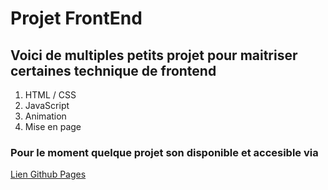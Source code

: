 # Projet FrontEnd

## Voici de multiples petits projet pour maitriser certaines technique de frontend

1. HTML / CSS
2. JavaScript
3. Animation
4. Mise en page

### Pour le moment quelque projet son disponible et accesible via

[Lien Github Pages](https://dimorg95.github.io/Front-end-technique/)
